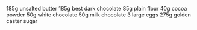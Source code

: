 185g unsalted butter
185g best dark chocolate
85g plain flour
40g cocoa powder
50g white chocolate
50g milk chocolate
3 large eggs
275g golden caster sugar